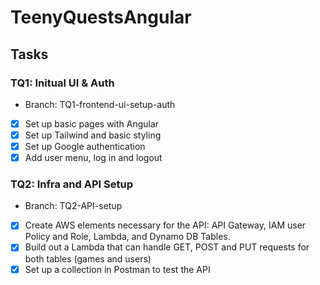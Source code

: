 # TeenyQuestsAngular

## Tasks

### TQ1: Initual UI & Auth

- Branch: TQ1-frontend-ui-setup-auth
- [x] Set up basic pages with Angular
- [x] Set up Tailwind and basic styling
- [x] Set up Google authentication
- [x] Add user menu, log in and logout

### TQ2: Infra and API Setup

- Branch: TQ2-API-setup
- [x] Create AWS elements necessary for the API: API Gateway, IAM user Policy and Role, Lambda, and Dynamo DB Tables.
- [x] Build out a Lambda that can handle GET, POST and PUT requests for both tables (games and users)
- [x] Set up a collection in Postman to test the API
